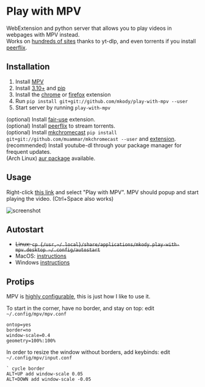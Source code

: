 # Play with MPV
WebExtension and python server that allows you to play videos in webpages with MPV instead.  
Works on [hundreds of sites](https://github.com/yt-dlp/yt-dlp/blob/master/supportedsites.md) thanks to yt-dlp,
and even torrents if you install [peerflix](https://github.com/mafintosh/peerflix).

## Installation
1. Install [MPV](https://mpv.io/installation/)
2. Install [3.10+](https://www.python.org/downloads/) and [pip](https://pip.pypa.io/en/stable/installing/)
3. Install the [chrome](https://chrome.google.com/webstore/detail/play-with-mpv/hahklcmnfgffdlchjigehabfbiigleji) or [firefox](https://addons.mozilla.org/firefox/addon/play-with-mpv/) extension
4. Run `pip install git+git://github.com/mkody/play-with-mpv --user`
5. Start server by running `play-with-mpv`

(optional) Install [fair-use](https://chrome.google.com/webstore/detail/fair-use-download/fhokdginneihphnneihijgbhbdoehjaj) extension.  
(optional) Install [peerflix](https://github.com/mafintosh/peerflix) to stream torrents.  
(optional) Install [mkchromecast](http://mkchromecast.com/) `pip install git+git://github.com/muammar/mkchromecast --user`
and [extension](https://chrome.google.com/webstore/detail/edeepcccaejnnodlpmcoackkdgaijakg).  
(recommended) Install youtube-dl through your package manager for frequent updates.  
(Arch Linux) [aur package](https://aur.archlinux.org/packages/play-with-mpv-git) available.

## Usage
Right-click [this link](https://www.youtube.com/watch?v=dQw4w9WgXcQ) and select "Play with MPV".
MPV should popup and start playing the video. (Ctrl+Space also works)

![screenshot](https://github.com/mkody/play-with-mpv/raw/master/screenshot.png)

## Autostart
- ~~Linux: `cp {/usr,~/.local}/share/applications/mkody.play-with-mpv.desktop ~/.config/autostart`~~
- MacOS: [instructions](https://stackoverflow.com/questions/29338066/mac-osx-execute-a-python-script-at-startup)
- Windows [instructions](https://stackoverflow.com/questions/4438020/how-to-start-a-python-file-while-windows-starts)

## Protips
MPV is [highly configurable](https://mpv.io/manual/stable/), this is just how I like to use it.

To start in the corner, have no border, and stay on top: edit `~/.config/mpv/mpv.conf`
```
ontop=yes
border=no
window-scale=0.4
geometry=100%:100%
```

In order to resize the window without borders, add keybinds: edit `~/.config/mpv/input.conf`
```
` cycle border
ALT+UP add window-scale 0.05
ALT+DOWN add window-scale -0.05
```
